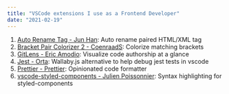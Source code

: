 ```yaml
---
title: "VSCode extensions I use as a Frontend Developer"
date: "2021-02-19"
---
```


1. [Auto Rename Tag - Jun Han][1]: Auto rename paired HTML/XML tag
2. [Bracket Pair Colorizer 2 - CoenraadS][2]: Colorize matching brackets
3. [GitLens - Eric Amodio][3]: Visualize code authorship at a glance
4. [Jest - Orta][4]: Wallaby.js alternative to help debug jest tests in vscode
5. [Prettier - Prettier][5]: Opinionated code formatter
6. [vscode-styled-components - Julien Poissonnier][6]: Syntax highlighting for styled-components

[1]: https://marketplace.visualstudio.com/items?itemName=formulahendry.auto-rename-tag
[2]: https://marketplace.visualstudio.com/items?itemName=CoenraadS.bracket-pair-colorizer-2
[3]: https://marketplace.visualstudio.com/items?itemName=eamodio.gitlens
[4]: https://marketplace.visualstudio.com/items?itemName=Orta.vscode-jest
[5]: https://marketplace.visualstudio.com/items?itemName=esbenp.prettier-vscode
[6]: https://marketplace.visualstudio.com/items?itemName=jpoissonnier.vscode-styled-components
